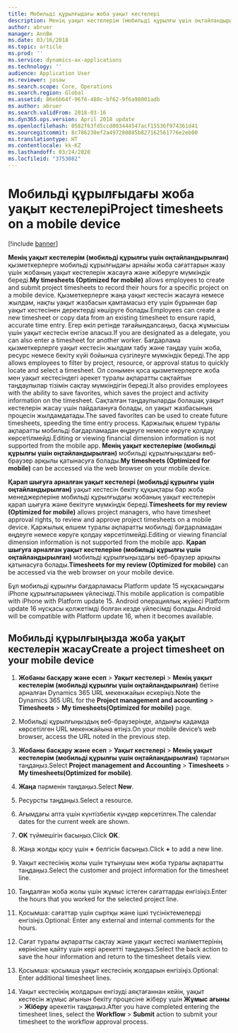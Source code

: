 ```yaml
---
title: Мобильді құрылғыдағы жоба уақыт кестелері
description: Менің уақыт кестелерім (мобильді құрылғы үшін оңтайландырылған) қызметкерлерге мобильді құрылғыдағы арнайы жоба сағаттарын жазу үшін жобаның уақыт кестелерін жасауға және жіберуге мүмкіндік береді.
author: abruer
manager: AnnBe
ms.date: 03/16/2018
ms.topic: article
ms.prod: ''
ms.service: dynamics-ax-applications
ms.technology: ''
audience: Application User
ms.reviewer: josaw
ms.search.scope: Core, Operations
ms.search.region: Global
ms.assetid: 86e6b64f-96f6-480c-bf62-9f6a98001adb
ms.author: abruer
ms.search.validFrom: 2018-03-16
ms.dyn365.ops.version: April 2018 update
ms.openlocfilehash: 0582f63fd5ccd003444547acf15536f974361d41
ms.sourcegitcommit: 8c786230ef2a497280885b827162561776e2eb00
ms.translationtype: HT
ms.contentlocale: kk-KZ
ms.lasthandoff: 03/24/2020
ms.locfileid: "3753082"
---
```

# <a name="project-timesheets-on-a-mobile-device"></a><span data-ttu-id="8611c-103">Мобильді құрылғыдағы жоба уақыт кестелері</span><span class="sxs-lookup"><span data-stu-id="8611c-103">Project timesheets on a mobile device</span></span>

[!include [banner](../includes/banner.md)]

<span data-ttu-id="8611c-104">**Менің уақыт кестелерім (мобильді құрылғы үшін оңтайландырылған)** қызметкерлерге мобильді құрылғыдағы арнайы жоба сағаттарын жазу үшін жобаның уақыт кестелерін жасауға және жіберуге мүмкіндік береді.</span><span class="sxs-lookup"><span data-stu-id="8611c-104">**My timesheets (Optimized for mobile)** allows employees to create and submit project timesheets to record their hours for a specific project on a mobile device.</span></span> <span data-ttu-id="8611c-105">Қызметкерлерге жаңа уақыт кестесін жасауға немесе жылдам, нақты уақыт жазбасын қамтамасыз ету үшін бұрыннан бар уақыт кестесінен деректерді көшіруге болады.</span><span class="sxs-lookup"><span data-stu-id="8611c-105">Employees can create a new timesheet or copy data from an existing timesheet to ensure rapid, accurate time entry.</span></span> <span data-ttu-id="8611c-106">Егер өкіл ретінде тағайындалсаңыз, басқа жұмысшы үшін уақыт кестесін енгізе аласыз.</span><span class="sxs-lookup"><span data-stu-id="8611c-106">If you are designated as a delegate, you can also enter a timesheet for another worker.</span></span> <span data-ttu-id="8611c-107">Бағдарлама қызметкерлерге уақыт кестесін жылдам табу және таңдау үшін жоба, ресурс немесе бекіту күйі бойынша сүзгілеуге мүмкіндік береді.</span><span class="sxs-lookup"><span data-stu-id="8611c-107">The app allows employees to filter by project, resource, or approval status to quickly locate and select a timesheet.</span></span> <span data-ttu-id="8611c-108">Ол сонымен қоса қызметкерлерге жоба мен уақыт кестесіндегі әрекет туралы ақпаратты сақтайтын таңдаулылар тізімін сақтау мүмкіндігін береді.</span><span class="sxs-lookup"><span data-stu-id="8611c-108">It also provides employees with the ability to save favorites, which saves the project and activity information on the timesheet.</span></span> <span data-ttu-id="8611c-109">Сақталған таңдаулыларды болашақ уақыт кестелерін жасау үшін пайдалануға болады, ол уақыт жазбасының процесін жылдамдатады.</span><span class="sxs-lookup"><span data-stu-id="8611c-109">The saved favorites can be used to create future timesheets, speeding the time entry process.</span></span> <span data-ttu-id="8611c-110">Қаржылық өлшем туралы ақпаратты мобильді бағдарламадан өңдеуге немесе көруге қолдау көрсетілмейді.</span><span class="sxs-lookup"><span data-stu-id="8611c-110">Editing or viewing financial dimension information is not supported from the mobile app.</span></span> <span data-ttu-id="8611c-111">**Менің уақыт кестелеріме (мобильді құрылғы үшін оңтайландырылған)** мобильді құрылғыңыздағы веб-браузер арқылы қатынасуға болады.</span><span class="sxs-lookup"><span data-stu-id="8611c-111">**My timesheets (Optimized for mobile)** can be accessed via the web browser on your mobile device.</span></span>

<span data-ttu-id="8611c-112">**Қарап шығуға арналған уақыт кестелері (мобильді құрылғы үшін оңтайландырылған)** уақыт кестесін бекіту құқықтары бар жоба менеджерлеріне мобильді құрылғыдағы жобаның уақыт кестелерін қарап шығуға және бекітуге мүмкіндік береді.</span><span class="sxs-lookup"><span data-stu-id="8611c-112">**Timesheets for my review (Optimized for mobile)** allows project managers, who have timesheet approval rights, to review and approve project timesheets on a mobile device.</span></span> <span data-ttu-id="8611c-113">Қаржылық өлшем туралы ақпаратты мобильді бағдарламадан өңдеуге немесе көруге қолдау көрсетілмейді.</span><span class="sxs-lookup"><span data-stu-id="8611c-113">Editing or viewing financial dimension information is not supported from the mobile app.</span></span> <span data-ttu-id="8611c-114">**Қарап шығуға арналған уақыт кестелеріне (мобильді құрылғы үшін оңтайландырылған)** мобильді құрылғыңыздағы веб-браузер арқылы қатынасуға болады.</span><span class="sxs-lookup"><span data-stu-id="8611c-114">**Timesheets for my review (Optimized for mobile)** can be accessed via the web browser on your mobile device.</span></span>

<span data-ttu-id="8611c-115">Бұл мобильді құрылғы бағдарламасы Platform update 15 нұсқасындағы iPhone құрылғыларымен үйлесімді.</span><span class="sxs-lookup"><span data-stu-id="8611c-115">This mobile application is compatible with iPhone with Platform update 15.</span></span>
<span data-ttu-id="8611c-116">Android операциялық жүйесі Platform update 16 нұсқасы қолжетімді болған кезде үйлесімді болады.</span><span class="sxs-lookup"><span data-stu-id="8611c-116">Android will be compatible with Platform update 16, when it becomes available.</span></span>

## <a name="create-a-project-timesheet-on-your-mobile-device"></a><span data-ttu-id="8611c-117">Мобильді құрылғыңызда жоба уақыт кестелерін жасау</span><span class="sxs-lookup"><span data-stu-id="8611c-117">Create a project timesheet on your mobile device</span></span>

1.  <span data-ttu-id="8611c-118">**Жобаны басқару және есеп** \> **Уақыт кестелері** \> **Менің уақыт кестелерім (мобильді құрылғы үшін оңтайландырылған)** бетіне арналған Dynamics 365 URL мекенжайын ескеріңіз.</span><span class="sxs-lookup"><span data-stu-id="8611c-118">Note the Dynamics 365 URL for the **Project management and accounting** \> **Timesheets** \> **My timesheets(Optimized for mobile)** page.</span></span>

2.  <span data-ttu-id="8611c-119">Мобильді құрылғыңыздың веб-браузерінде, алдыңғы қадамда көрсетілген URL мекенжайына өтіңіз.</span><span class="sxs-lookup"><span data-stu-id="8611c-119">On your mobile device’s web browser, access the URL noted in the previous step.</span></span>
 
3.  <span data-ttu-id="8611c-120">**Жобаны басқару және есеп** \> **Уақыт кестелері** \> **Менің уақыт кестелерім (мобильді құрылғы үшін оңтайландырылған)** тармағын таңдаңыз.</span><span class="sxs-lookup"><span data-stu-id="8611c-120">Select **Project management and Accounting** \> **Timesheets** \> **My timesheets(Optimized for mobile)**.</span></span>

4.  <span data-ttu-id="8611c-121">**Жаңа** пәрменін таңдаңыз.</span><span class="sxs-lookup"><span data-stu-id="8611c-121">Select **New**.</span></span>

5.  <span data-ttu-id="8611c-122">Ресурсты таңдаңыз.</span><span class="sxs-lookup"><span data-stu-id="8611c-122">Select a resource.</span></span>

6.  <span data-ttu-id="8611c-123">Ағымдағы апта үшін күнтізбелік күндер көрсетілген.</span><span class="sxs-lookup"><span data-stu-id="8611c-123">The calendar dates for the current week are shown.</span></span>

7.  <span data-ttu-id="8611c-124">**OK** түймешігін басыңыз.</span><span class="sxs-lookup"><span data-stu-id="8611c-124">Click **OK**.</span></span>

8.  <span data-ttu-id="8611c-125">Жаңа жолды қосу үшін **+** белгісін басыңыз.</span><span class="sxs-lookup"><span data-stu-id="8611c-125">Click **+** to add a new line.</span></span>

9.  <span data-ttu-id="8611c-126">Уақыт кестесінің жолы үшін тұтынушы мен жоба туралы ақпаратты таңдаңыз.</span><span class="sxs-lookup"><span data-stu-id="8611c-126">Select the customer and project information for the timesheet line.</span></span>

10. <span data-ttu-id="8611c-127">Таңдалған жоба жолы үшін жұмыс істеген сағаттарды енгізіңіз.</span><span class="sxs-lookup"><span data-stu-id="8611c-127">Enter the hours that you worked for the selected project line.</span></span>

11. <span data-ttu-id="8611c-128">Қосымша: сағаттар үшін сыртқы және ішкі түсініктемелерді енгізіңіз.</span><span class="sxs-lookup"><span data-stu-id="8611c-128">Optional: Enter any external and internal comments for the hours.</span></span>

12. <span data-ttu-id="8611c-129">Сағат туралы ақпаратты сақтау және уақыт кестесі мәліметтерінің көрінісіне қайту үшін кері әрекетті таңдаңыз.</span><span class="sxs-lookup"><span data-stu-id="8611c-129">Select the back action to save the hour information and return to the timesheet details view.</span></span>

13. <span data-ttu-id="8611c-130">Қосымша: қосымша уақыт кестесінің жолдарын енгізіңіз.</span><span class="sxs-lookup"><span data-stu-id="8611c-130">Optional: Enter additional timesheet lines.</span></span>

14. <span data-ttu-id="8611c-131">Уақыт кестесінің жолдарын енгізуді аяқтағаннан кейін, уақыт кестесін жұмыс ағынын бекіту процесіне жіберу үшін **Жұмыс ағыны** \> **Жіберу** әрекетін таңдаңыз.</span><span class="sxs-lookup"><span data-stu-id="8611c-131">After you have completed entering the timesheet lines, select the **Workflow** \> **Submit** action to submit your timesheet to the workflow approval process.</span></span>
